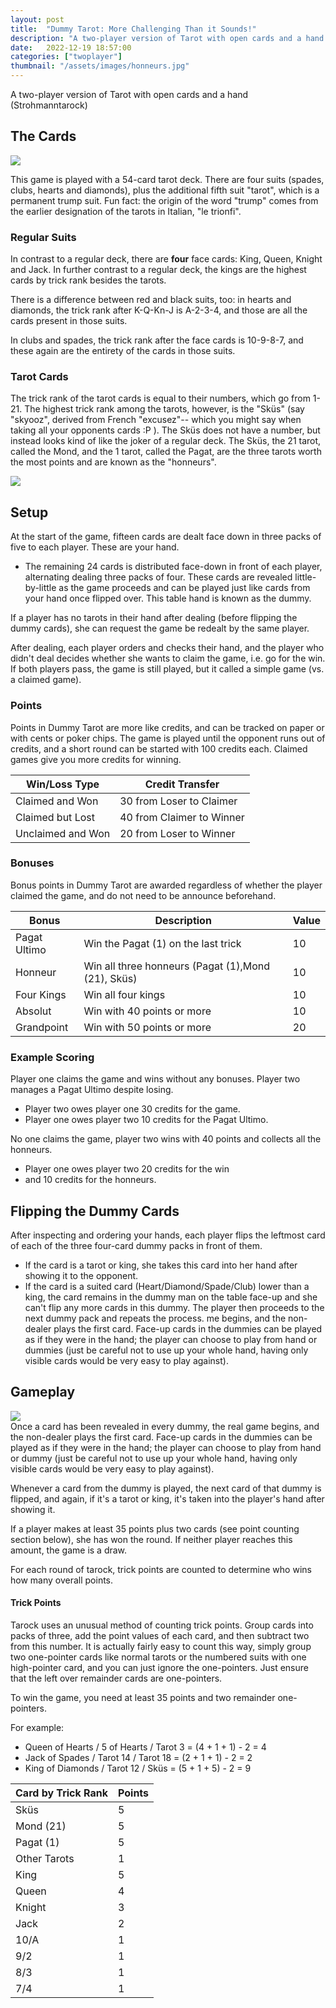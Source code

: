 ```yaml
---
layout: post
title:  "Dummy Tarot: More Challenging Than it Sounds!"
description: "A two-player version of Tarot with open cards and a hand (Strohmanntarock)."
date:   2022-12-19 18:57:00
categories: ["twoplayer"]
thumbnail: "/assets/images/honneurs.jpg"
---
```

A two-player version of Tarot with open cards and a hand (Strohmanntarock)

## The Cards
![](/assets/images/tarock.jpg)  

This game is played with a 54-card tarot deck. There are four suits (spades, clubs, hearts and diamonds), plus the additional fifth suit "tarot", which is a permanent trump suit. Fun fact: the origin of the word "trump" comes from the earlier designation of the tarots in Italian, "le trionfi".

### Regular Suits
In contrast to a regular deck, there are __four__ face cards: King, Queen, Knight and Jack.
In further contrast to a regular deck, the kings are the highest cards by trick rank besides the tarots.

There is a difference between red and black suits, too: in hearts and diamonds, the trick rank after K-Q-Kn-J is A-2-3-4, and those are all the cards present in those suits.

In clubs and spades, the trick rank after the face cards is 10-9-8-7, and these again are the entirety of the cards in those suits.

### Tarot Cards
The trick rank of the tarot cards is equal to their numbers, which go from 1-21. The highest trick rank among the tarots, however, is the "Sküs" (say "skyooz", derived from French "excusez"-- which you might say when taking all your opponents cards :P ). The Sküs does not have a number, but instead looks kind of like the joker of a regular deck. The Sküs, the 21 tarot, called the Mond, and the 1 tarot, called the Pagat, are the three tarots worth the most points and are known as the "honneurs".

![](/assets/images/honneurs.jpg)

## Setup
At the start of the game, fifteen cards are dealt face down in three packs of five to each player. These are your hand.
- The remaining 24 cards is distributed face-down in front of each player, alternating dealing three packs of four. These cards are revealed little-by-little as the game proceeds and can be played just like cards from your hand once flipped over. This table hand is known as the dummy.

If a player has no tarots in their hand after dealing (before flipping the dummy cards), she can request the game be redealt by the same player.

After dealing, each player orders and checks their hand, and the player who didn't deal decides whether she wants to claim the game, i.e. go for the win. If both players pass, the game is still played, but it called a simple game (vs. a claimed game).

### Points  
Points in Dummy Tarot are more like credits, and can be tracked on paper or with cents or poker chips. The game is played until the opponent runs out of credits, and a short round can be started with 100 credits each. Claimed games give you more credits for winning.

| Win/Loss Type     | Credit Transfer            |
| ----------------- | ------------------------- |
| Claimed and Won   | 30 from Loser to Claimer  |
| Claimed but Lost  | 40 from Claimer to Winner |
| Unclaimed and Won | 20 from Loser to Winner   |

### Bonuses
Bonus points in Dummy Tarot are awarded regardless of whether the player claimed the game, and do not need to be announce beforehand.

| Bonus        | Description                                        | Value |
| ------------ | -------------------------------------------------- | ----- |
| Pagat Ultimo | Win the Pagat (1) on the last trick                | 10    |
| Honneur      | Win all three honneurs (Pagat (1),Mond (21), Sküs) | 10    |
| Four Kings   | Win all four kings                                 | 10    |
| Absolut      | Win with 40 points or more                         | 10    |
| Grandpoint   | Win with 50 points or more                         | 20    |

### Example Scoring
Player one claims the game and wins without any bonuses. Player two manages a Pagat Ultimo despite losing.
  - Player two owes player one 30 credits for the game.
  - Player one owes player two 10 credits for the Pagat Ultimo.

No one claims the game, player two wins with 40 points and collects all the honneurs.
  - Player one owes player two 20 credits for the win 
  - and 10 credits for the honneurs.

## Flipping the Dummy Cards
After inspecting and ordering your hands, each player flips the leftmost card of each of the three four-card dummy packs in front of them. 
- If the card is a tarot or king, she takes this card into her hand after showing it to the opponent.
- If the card is a suited card (Heart/Diamond/Spade/Club) lower than a king, the card remains in the dummy man on the table face-up and she can't flip any more cards in this dummy. The player then proceeds to the next dummy pack and repeats the process.
me begins, and the non-dealer plays the first card. Face-up cards in the dummies can be played as if they were in the hand; the player can choose to play from hand or dummies (just be careful not to use up your whole hand, having only visible cards would be very easy to play against).

## Gameplay
![](/assets/images/dummytarot.jpg)  
Once a card has been revealed in every dummy, the real game begins, and the non-dealer plays the first card. Face-up cards in the dummies can be played as if they were in the hand; the player can choose to play from hand or dummy (just be careful not to use up your whole hand, having only visible cards would be very easy to play against).

Whenever a card from the dummy is played, the next card of that dummy is flipped, and again, if it's a tarot or king, it's taken into the player's hand after showing it.

If a player makes at least 35 points plus two cards (see point counting section below), she has won the round. If neither player reaches this amount, the game is a draw.

For each round of tarock, trick points are counted to determine who wins how many overall points.

#### __Trick Points__
Tarock uses an unusual method of counting trick points. Group cards into packs of three, add the point values of each card, and then subtract two from this number. It is actually fairly easy to count this way, simply group two one-pointer cards like normal tarots or the numbered suits with one high-pointer card, and you can just ignore the one-pointers. Just ensure that the left over remainder cards are one-pointers.

To win the game, you need at least 35 points and two remainder one-pointers.

For example:

- Queen of Hearts / 5 of Hearts / Tarot 3 = (4 + 1 + 1) - 2 = 4
- Jack of Spades / Tarot 14 / Tarot 18 = (2 + 1 + 1) - 2 = 2
- King of Diamonds / Tarot 12 / Sküs = (5 + 1 + 5) - 2 = 9

| Card by Trick Rank  | Points |
| ------------------- | ------ |
| Sküs               | 5      |
| Mond (21)          | 5      |
| Pagat (1)           | 5      |
| Other Tarots        | 1      |
| King                | 5      |
| Queen               | 4      |
| Knight              | 3      |
| Jack                | 2      |
| 10/A                | 1      |
| 9/2                 | 1      |
| 8/3                 | 1      |
| 7/4                 | 1      |
